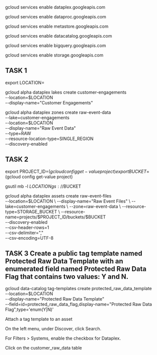 gcloud services enable dataplex.googleapis.com

gcloud services enable dataproc.googleapis.com

gcloud services enable metastore.googleapis.com

gcloud services enable datacatalog.googleapis.com

gcloud services enable bigquery.googleapis.com

gcloud services enable storage.googleapis.com

TASK 1
----------------
export LOCATION=


gcloud alpha dataplex lakes create customer-engagements \
 --location=$LOCATION \
 --display-name="Customer Engagements"

 
gcloud alpha dataplex zones create raw-event-data \
--lake=customer-engagements \
--location=$LOCATION \
--display-name="Raw Event Data" \
--type=RAW \
--resource-location-type=SINGLE_REGION \
--discovery-enabled 

TASK 2
---------------
export PROJECT_ID=$(gcloud config get-value project)
export BUCKET=$(gcloud config get-value project)

gsutil mb -l $LOCATION gs://$BUCKET

gcloud alpha dataplex assets create raw-event-files \
--location=$LOCATION \
--display-name="Raw Event Files" \
--lake=customer-engagements \
--zone=raw-event-data \
--resource-type=STORAGE_BUCKET \
--resource-name=projects/$PROJECT_ID/buckets/$BUCKET \
--discovery-enabled \
--csv-header-rows=1 \
--csv-delimiter="," \
--csv-encoding=UTF-8


TASK 3 Create a public tag template named Protected Raw Data Template with an enumerated field named Protected Raw Data Flag that contains two values: Y and N.
---------------------------------------------------------------------------------------------------------------------------------------------------------------

gcloud data-catalog tag-templates create protected_raw_data_template \
--location=$LOCATION \
--display-name="Protected Raw Data Template" \
--field=id=protected_raw_data_flag,display-name="Protected Raw Data Flag",type='enum(Y|N)'


Attach a tag template to an asset


On the left menu, under Discover, click Search.

For Filters > Systems, enable the checkbox for Dataplex.

Click on the customer_raw_data table

 
